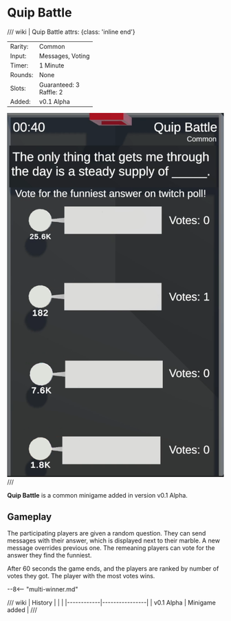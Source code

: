 # Quip Battle

/// wiki | Quip Battle
    attrs: {class: 'inline end'}

|         |                             |
|---------|-----------------------------|
| Rarity: | Common                      |
| Input:  | Messages, Voting            |
| Timer:  | 1 Minute                    |
| Rounds: | None                        |
| Slots:  | Guaranteed: 3<br>Raffle: 2  |
| Added:  | v0.1 Alpha                  |

![quip-battle](../../assets/images/minigames/quip-battle.png)
///

**Quip Battle** is a common minigame added in version v0.1 Alpha.

## Gameplay

The participating players are given a random question. They can send messages with their answer, which is displayed next to their marble. A new message overrides previous one. The remeaning players can vote for the answer they find the funniest.

After 60 seconds the game ends, and the players are ranked by number of votes they got. The player with the most votes wins.

--8<-- "multi-winner.md"

/// wiki | History
|            |                |
|------------|----------------|
| v0.1 Alpha | Minigame added |
///